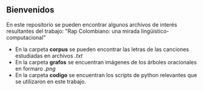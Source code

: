 ## Bienvenidos

En este repositorio se pueden encontrar algunos archivos de interés resultantes del trabajo: "Rap Colombiano: una mirada lingüístico-computacional"

- En la carpeta **corpus** se pueden encontrar las letras de las canciones estudiadas en archivos *.txt*
- En la carpeta **grafos** se encuentran imágenes de los árboles oracionales en formaro *.png*
- En la carpeta **codigo** se encuentran los scripts de python relevantes que se utilizaron en este trabajo.
